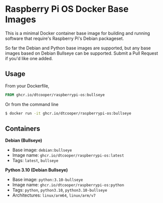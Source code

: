 # Raspberry Pi OS Docker Base Images

This is a minimal Docker container base image for building and running software
that require's Raspberry Pi's Debian packageset.

So far the Debian and Python base images are supported, but any base images based
on Debian Bullseye can be supported. Submit a Pull Request if you'd like one added.

## Usage

From your Dockerfile,

```Dockerfile
FROM ghcr.io/dtcooper/raspberrypi-os:bullseye
```

Or from the command line

```bash
$ docker run -it ghcr.io/dtcooper/raspberrypi-os:bullseye
```

## Containers

**Debian (Bullseye)**
 * Base image: `debian:bullseye`
 * Image name: `ghcr.io/dtcooper/raspberrypi-os:latest`
 * Tags: `latest`, `bullseye`

**Python 3.10 (Debian Bullseye)**
 * Base image: `python:3.10-bullseye`
 * Image name: `ghcr.io/dtcooper/raspberrypi-os:python`
 * Tags: `python`, `python3.10`, `python3.10-bullseye`
 * Architectures: `linux/arm64`, `linux/arm/v7`
